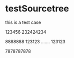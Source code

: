 # testSourcetree
this is a test case

123456
232424234


8888888
123123
.......
123123

7878787878

